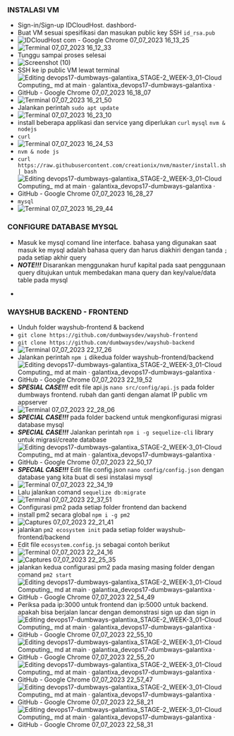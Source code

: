### INSTALASI VM
- Sign-in/Sign-up IDCloudHost. dashbord-
- Buat VM sesuai spesifikasi dan masukan public key SSH ```id_rsa.pub```
- ![IDCloudHost com - Google Chrome 07_07_2023 16_13_25](https://github.com/galantixa/devops17-dumbways-galantixa/assets/92994294/530a34e5-6dd5-489d-b840-e8c1a1321972)
- ![Terminal 07_07_2023 16_12_33](https://github.com/galantixa/devops17-dumbways-galantixa/assets/92994294/5225cefa-0245-425d-bb07-594f7e94a335)
- Tunggu sampai proses selesai
- ![Screenshot (10)](https://github.com/galantixa/devops17-dumbways-galantixa/assets/92994294/09dc6e0b-6f8d-4e4d-b3e3-6bdaf41bba9d)
- SSH ke ip public VM lewat terminal
- ![Editing devops17-dumbways-galantixa_STAGE-2_WEEK-3_01-Cloud Computing_ md at main · galantixa_devops17-dumbways-galantixa · GitHub - Google Chrome 07_07_2023 16_18_07](https://github.com/galantixa/devops17-dumbways-galantixa/assets/92994294/7ee0765d-0434-4313-868d-2299ca0684b1)
- ![Terminal 07_07_2023 16_21_50](https://github.com/galantixa/devops17-dumbways-galantixa/assets/92994294/83b903ce-8a72-421f-b0a8-cbfc195a1b98)
- Jalankan perintah ```sudo apt update```
- ![Terminal 07_07_2023 16_23_10](https://github.com/galantixa/devops17-dumbways-galantixa/assets/92994294/6b034ee3-d6cd-4985-8cf5-fb37bde7fb10)
- install beberapa applikasi dan service yang diperlukan ```curl``` ```mysql``` ```nvm & nodejs```
- ```curl```
- ![Terminal 07_07_2023 16_24_53](https://github.com/galantixa/devops17-dumbways-galantixa/assets/92994294/06dafcc1-7a97-4551-834d-cbe978a08841)
- ```nvm & node js```
- ```curl https://raw.githubusercontent.com/creationix/nvm/master/install.sh | bash```
- ![Editing devops17-dumbways-galantixa_STAGE-2_WEEK-3_01-Cloud Computing_ md at main · galantixa_devops17-dumbways-galantixa · GitHub - Google Chrome 07_07_2023 16_28_27](https://github.com/galantixa/devops17-dumbways-galantixa/assets/92994294/e110c1d4-7ab8-4e2f-8561-ccaca74b1a01)
- ```mysql```
- ![Terminal 07_07_2023 16_29_44](https://github.com/galantixa/devops17-dumbways-galantixa/assets/92994294/e082eab4-a58d-4b18-80ee-978a0d3788b4)

  
### CONFIGURE DATABASE MYSQL
- Masuk ke mysql comand line interface. bahasa yang digunakan saat masuk ke mysql adalah bahasa query dan harus diakhiri dengan tanda ```;``` pada setiap akhir query
- ***NOTE!!!*** Disarankan menggunakan huruf kapital pada saat penggunaan query ditujukan untuk membedakan mana query dan key/value/data table pada mysql
- ```sudo mysql -u root -p
  
### WAYSHUB BACKEND - FRONTEND
- Unduh folder wayshub-frontend & backend
- ```git clone https://github.com/dumbwaysdev/wayshub-frontend```
- ```git clone https://github.com/dumbwaysdev/wayshub-backend```
- ![Terminal 07_07_2023 22_17_26](https://github.com/galantixa/devops17-dumbways-galantixa/assets/92994294/fbb66d21-44ed-46e9-a792-bb2b5e5e5231)
- Jalankan perintah ```npm i``` dikedua folder wayshub-frontend/backend
- ![Editing devops17-dumbways-galantixa_STAGE-2_WEEK-3_01-Cloud Computing_ md at main · galantixa_devops17-dumbways-galantixa · GitHub - Google Chrome 07_07_2023 22_19_52](https://github.com/galantixa/devops17-dumbways-galantixa/assets/92994294/d53fd6b6-b02b-4451-86c8-aa172a2a1037)
- ***SPESIAL CASE!!!*** edit file api.js ```nano src/config/api.js``` pada folder dumbways frontend. rubah dan ganti dengan alamat IP public vm appserver
- ![Terminal 07_07_2023 22_28_06](https://github.com/galantixa/devops17-dumbways-galantixa/assets/92994294/f42bde9a-6f4f-4a09-976f-0b9b9eaa3c6e)
- ***SPECIAL CASE!!!*** pada folder backend untuk mengkonfigurasi migrasi database mysql
- ***SPECIAL CASE!!!*** Jalankan perintah ```npm i -g sequelize-cli``` library untuk migrasi/create database
- ![Editing devops17-dumbways-galantixa_STAGE-2_WEEK-3_01-Cloud Computing_ md at main · galantixa_devops17-dumbways-galantixa · GitHub - Google Chrome 07_07_2023 22_50_17](https://github.com/galantixa/devops17-dumbways-galantixa/assets/92994294/e76a480f-d98f-47d2-87c4-e5228beb1a3f)
- ***SPECIAL CASE!!!*** Edit file config.json ```nano config/config.json``` dengan database yang kita buat di sesi instalasi mysql
- ![Terminal 07_07_2023 22_34_19](https://github.com/galantixa/devops17-dumbways-galantixa/assets/92994294/ab038344-2ad6-45e0-90f4-a174adaa151b)
- Lalu jalankan comand ```sequelize db:migrate```
- ![Terminal 07_07_2023 22_37_51](https://github.com/galantixa/devops17-dumbways-galantixa/assets/92994294/4dded980-f00b-4f5b-9461-0bed6f5553f9)
- Configurasi pm2 pada setiap folder frontend dan backend
- install pm2 secara global ```npm i -g pm2```
- ![Captures 07_07_2023 22_21_41](https://github.com/galantixa/devops17-dumbways-galantixa/assets/92994294/d76bc96c-ef58-4e06-bb69-76bded086bc8)
- jalankan ```pm2 ecosystem init``` pada setiap folder wayshub-frontend/backend
- Edit file ```ecosystem.config.js``` sebagai contoh berikut
- ![Terminal 07_07_2023 22_24_16](https://github.com/galantixa/devops17-dumbways-galantixa/assets/92994294/876741a7-8e79-410d-9f48-b7df36ce507b)
- ![Captures 07_07_2023 22_25_35](https://github.com/galantixa/devops17-dumbways-galantixa/assets/92994294/e9b9dbe5-a172-4a7b-8f7c-d9ee3acee6fc)
- jalankan kedua configurasi pm2 pada masing masing folder dengan comand ```pm2 start```
- ![Editing devops17-dumbways-galantixa_STAGE-2_WEEK-3_01-Cloud Computing_ md at main · galantixa_devops17-dumbways-galantixa · GitHub - Google Chrome 07_07_2023 22_54_49](https://github.com/galantixa/devops17-dumbways-galantixa/assets/92994294/d9ec9f1e-9ab3-49a3-a0a6-488b180e8416)
- Periksa pada ip:3000 untuk frontend dan ip:5000 untuk backend. apakah bisa berjalan lancar dengan demonstrasi sign up dan sign in
- ![Editing devops17-dumbways-galantixa_STAGE-2_WEEK-3_01-Cloud Computing_ md at main · galantixa_devops17-dumbways-galantixa · GitHub - Google Chrome 07_07_2023 22_55_10](https://github.com/galantixa/devops17-dumbways-galantixa/assets/92994294/a5b698d5-7e9c-49da-990a-a1c06a64f6ac)
- ![Editing devops17-dumbways-galantixa_STAGE-2_WEEK-3_01-Cloud Computing_ md at main · galantixa_devops17-dumbways-galantixa · GitHub - Google Chrome 07_07_2023 22_55_20](https://github.com/galantixa/devops17-dumbways-galantixa/assets/92994294/726829cd-6ddd-40f3-ac79-f8dbb22b0a3b)
- ![Editing devops17-dumbways-galantixa_STAGE-2_WEEK-3_01-Cloud Computing_ md at main · galantixa_devops17-dumbways-galantixa · GitHub - Google Chrome 07_07_2023 22_57_47](https://github.com/galantixa/devops17-dumbways-galantixa/assets/92994294/3e3de21e-0a1b-4c0d-8aa4-930e4e5bb63d)
- ![Editing devops17-dumbways-galantixa_STAGE-2_WEEK-3_01-Cloud Computing_ md at main · galantixa_devops17-dumbways-galantixa · GitHub - Google Chrome 07_07_2023 22_58_21](https://github.com/galantixa/devops17-dumbways-galantixa/assets/92994294/f0054f29-2042-442e-9929-39f626e8ab60)
- ![Editing devops17-dumbways-galantixa_STAGE-2_WEEK-3_01-Cloud Computing_ md at main · galantixa_devops17-dumbways-galantixa · GitHub - Google Chrome 07_07_2023 22_58_31](https://github.com/galantixa/devops17-dumbways-galantixa/assets/92994294/b29a182a-0e6e-418e-9fc4-6d6a763789d7)

